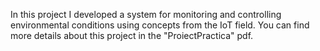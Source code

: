 In this project I developed a system for monitoring and controlling environmental conditions using concepts from the IoT field. You can find more details about this project in the "ProiectPractica" pdf.
